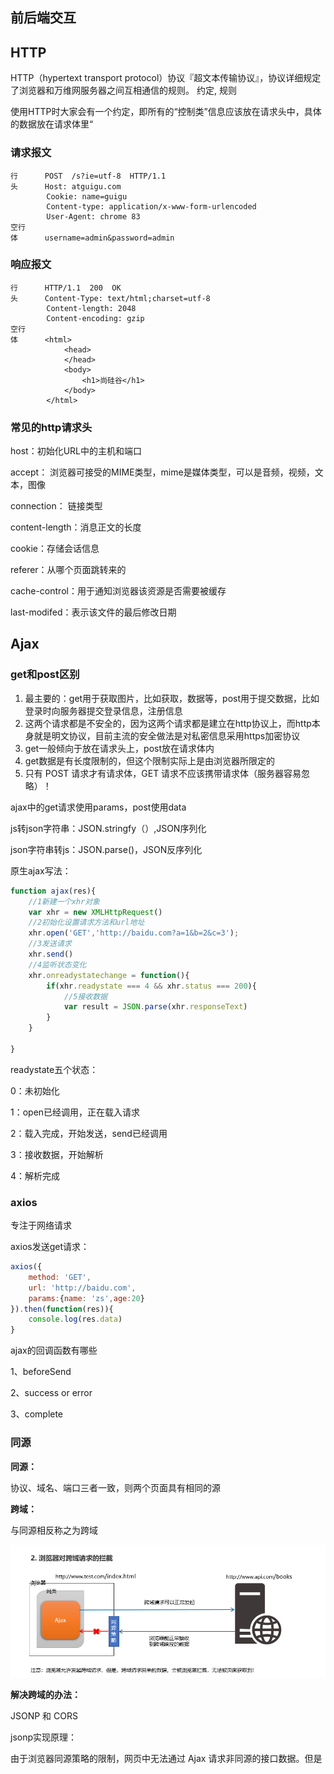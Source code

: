 ## 前后端交互

## HTTP

HTTP（hypertext transport protocol）协议『超文本传输协议』，协议详细规定了浏览器和万维网服务器之间互相通信的规则。
约定, 规则

使用HTTP时大家会有一个约定，即所有的“控制类”信息应该放在请求头中，具体的数据放在请求体里“ 

### 请求报文

```http
行      POST  /s?ie=utf-8  HTTP/1.1 
头      Host: atguigu.com
        Cookie: name=guigu
        Content-type: application/x-www-form-urlencoded
        User-Agent: chrome 83
空行
体      username=admin&password=admin
```



### 响应报文

```http
行      HTTP/1.1  200  OK
头      Content-Type: text/html;charset=utf-8
        Content-length: 2048
        Content-encoding: gzip
空行    
体      <html>
            <head>
            </head>
            <body>
                <h1>尚硅谷</h1>
            </body>
        </html>
```



### 常见的http请求头

host：初始化URL中的主机和端口

accept： 浏览器可接受的MIME类型，mime是媒体类型，可以是音频，视频，文本，图像

connection： 链接类型

content-length：消息正文的长度

cookie：存储会话信息

referer：从哪个页面跳转来的

cache-control：用于通知浏览器该资源是否需要被缓存

last-modifed：表示该文件的最后修改日期





## Ajax

### get和post区别

1. 最主要的：get用于获取图片，比如获取，数据等，post用于提交数据，比如登录时向服务器提交登录信息，注册信息
2. 这两个请求都是不安全的，因为这两个请求都是建立在http协议上，而http本身就是明文协议，目前主流的安全做法是对私密信息采用https加密协议
3. get一般倾向于放在请求头上，post放在请求体内
4. get数据是有长度限制的，但这个限制实际上是由浏览器所限定的
5. 只有 POST 请求才有请求体，GET 请求不应该携带请求体（服务器容易忽略）！ 



ajax中的get请求使用params，post使用data

js转json字符串：JSON.stringfy（）,JSON序列化

json字符串转js：JSON.parse()，JSON反序列化

原生ajax写法：

```javascript
function ajax(res){
    //1新建一个xhr对象
    var xhr = new XMLHttpRequest()
    //2初始化设置请求方法和url地址
    xhr.open('GET','http://baidu.com?a=1&b=2&c=3');
    //3发送请求
    xhr.send()
    //4监听状态变化
    xhr.onreadystatechange = function(){
        if(xhr.readystate === 4 && xhr.status === 200){
            //5接收数据
            var result = JSON.parse(xhr.responseText)
        }
    }
    
}
```

readystate五个状态：

0：未初始化

1：open已经调用，正在载入请求

2：载入完成，开始发送，send已经调用

3：接收数据，开始解析

4：解析完成



### axios

专注于网络请求

axios发送get请求：

```javascript
axios({
    method: 'GET',
    url: 'http://baidu.com',
    params:{name: 'zs',age:20} 
}).then(function(res)){
    console.log(res.data)
}
```

ajax的回调函数有哪些

1、beforeSend

2、success or error  

3、complete 

### 同源

**同源：**

协议、域名、端口三者一致，则两个页面具有相同的源

**跨域：**

与同源相反称之为跨域

![](imgs\跨域.png)



**解决跨域的办法：**

JSONP 和 CORS 



jsonp实现原理：

由于浏览器同源策略的限制，网页中无法通过 Ajax 请求非同源的接口数据。但是 <script> 标签不受浏览器同源策略的影响，可以通过 src 属性，请求非同源的 js 脚本。

因此，JSONP 的实现原理，就是通过 <script> 标签的 src 属性，请求跨域的数据接口，并通过函数调用的形式，接收跨域接口响应回来的数据。



## 防抖：

防抖策略（debounce）是当事件被触发后，延迟 n 秒后再执行回调，如果在这 n 秒内事件又被触发，则重新计时 。用户在输入框中连续输入一串字符时，可以通过防抖策略，只在输入完后，才执行查询的请求，这样可以有效减少请求次数，节约请求资源； 给需要防抖的地方设置一个settimeout函数

输入框防抖，字母表滑动节流

**1、防抖(debounce)：触发高频事件后 n 秒内函数只会执行一次，如果 n 秒内高频事件再次被触发，则重新计算时间**  举例：就好像在百度搜索时，每次输入之后都有联想词弹出，这个控制联想词的方法就不可能是输入框内容一改变就触发的，他一定是当你结束输入一段时间之后才会触发。  

**节流(thorttle)：高频事件触发，但在 n 秒内只会执行一次，所以节流会稀释函数的执行频率**  举例：预定一个函数只有在大于等于执行周期时才执行，周期内调用不执行。就好像你在淘宝抢购某一件限量热卖商品时，你不断点刷新点购买，可是总有一段时间你点上是没有效果，这里就用到了节流，就是怕点的太快导致系统出现bug。

  **2、区别：防抖动是将多次执行变为最后一次执行，节流是将多次执行变成每隔一段时间执行。** 



## 状态码：

- 1开头，表示请求收到，需要请求者继续执行操作

- 2开头，表示成功

- 3开头，表示重定向

- 4开头，表示请求错误

- 5开头，表示服务器错误